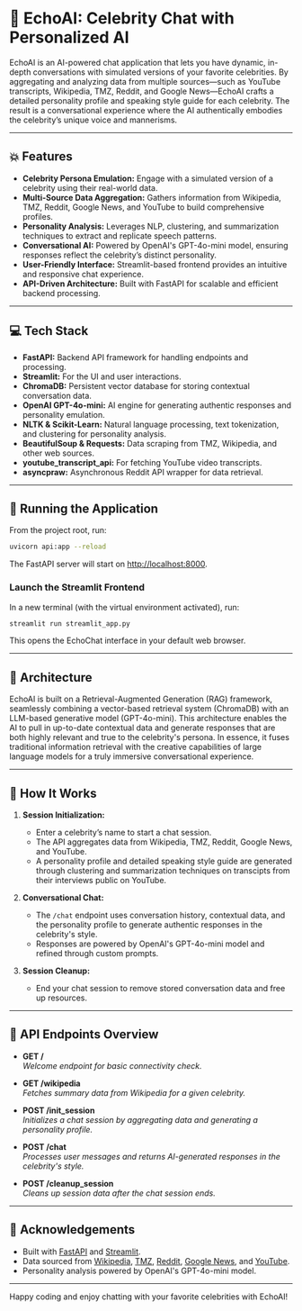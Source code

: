# 🌟 EchoAI: Celebrity Chat with Personalized AI

EchoAI is an AI-powered chat application that lets you have dynamic, in-depth conversations with simulated versions of your favorite celebrities. By aggregating and analyzing data from multiple sources—such as YouTube transcripts, Wikipedia, TMZ, Reddit, and Google News—EchoAI crafts a detailed personality profile and speaking style guide for each celebrity. The result is a conversational experience where the AI authentically embodies the celebrity’s unique voice and mannerisms.

---

## 💥 Features

- **Celebrity Persona Emulation:** Engage with a simulated version of a celebrity using their real-world data.
- **Multi-Source Data Aggregation:** Gathers information from Wikipedia, TMZ, Reddit, Google News, and YouTube to build comprehensive profiles.
- **Personality Analysis:** Leverages NLP, clustering, and summarization techniques to extract and replicate speech patterns.
- **Conversational AI:** Powered by OpenAI's GPT-4o-mini model, ensuring responses reflect the celebrity’s distinct personality.
- **User-Friendly Interface:** Streamlit-based frontend provides an intuitive and responsive chat experience.
- **API-Driven Architecture:** Built with FastAPI for scalable and efficient backend processing.

---

## 💻 Tech Stack

- **FastAPI:** Backend API framework for handling endpoints and processing.
- **Streamlit:** For the UI and user interactions.
- **ChromaDB:** Persistent vector database for storing contextual conversation data.
- **OpenAI GPT-4o-mini:** AI engine for generating authentic responses and personality emulation.
- **NLTK & Scikit-Learn:** Natural language processing, text tokenization, and clustering for personality analysis.
- **BeautifulSoup & Requests:** Data scraping from TMZ, Wikipedia, and other web sources.
- **youtube_transcript_api:** For fetching YouTube video transcripts.
- **asyncpraw:** Asynchronous Reddit API wrapper for data retrieval.

---

## 🚀 Running the Application

From the project root, run:

```bash
uvicorn api:app --reload
```

The FastAPI server will start on [http://localhost:8000](http://localhost:8000).

### Launch the Streamlit Frontend

In a new terminal (with the virtual environment activated), run:

```bash
streamlit run streamlit_app.py
```

This opens the EchoChat interface in your default web browser.

---

## 🧩 Architecture

EchoAI is built on a Retrieval-Augmented Generation (RAG) framework, seamlessly combining a vector-based retrieval system (ChromaDB) with an LLM-based generative model (GPT-4o-mini). This architecture enables the AI to pull in up-to-date contextual data and generate responses that are both highly relevant and true to the celebrity's persona. In essence, it fuses traditional information retrieval with the creative capabilities of large language models for a truly immersive conversational experience.

---

## 🤖 How It Works

1. **Session Initialization:**  
   - Enter a celebrity’s name to start a chat session.
   - The API aggregates data from Wikipedia, TMZ, Reddit, Google News, and YouTube.
   - A personality profile and detailed speaking style guide are generated through clustering and summarization techniques on transcipts from their interviews public on YouTube.

2. **Conversational Chat:**  
   - The `/chat` endpoint uses conversation history, contextual data, and the personality profile to generate authentic responses in the celebrity's style.
   - Responses are powered by OpenAI's GPT-4o-mini model and refined through custom prompts.

3. **Session Cleanup:**  
   - End your chat session to remove stored conversation data and free up resources.

---

## 🔌 API Endpoints Overview

- **GET /**  
  _Welcome endpoint for basic connectivity check._

- **GET /wikipedia**  
  _Fetches summary data from Wikipedia for a given celebrity._

- **POST /init_session**  
  _Initializes a chat session by aggregating data and generating a personality profile._

- **POST /chat**  
  _Processes user messages and returns AI-generated responses in the celebrity's style._

- **POST /cleanup_session**  
  _Cleans up session data after the chat session ends._

---

## 🤝 Acknowledgements

- Built with [FastAPI](https://fastapi.tiangolo.com/) and [Streamlit](https://streamlit.io/).
- Data sourced from [Wikipedia](https://www.wikipedia.org/), [TMZ](https://www.tmz.com/), [Reddit](https://www.reddit.com/), [Google News](https://news.google.com/), and [YouTube](https://www.youtube.com/).
- Personality analysis powered by OpenAI's GPT-4o-mini model.

---

Happy coding and enjoy chatting with your favorite celebrities with EchoAI!
